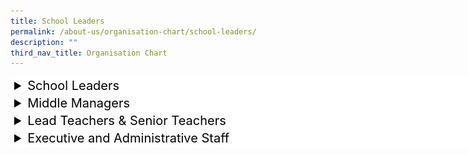 ```yaml
---
title: School Leaders
permalink: /about-us/organisation-chart/school-leaders/
description: ""
third_nav_title: Organisation Chart
---
```

<style>
details {
  font: 16px;
	color: #000;
	font-size: 20px;
  width: 800px;
}

details > summary {
  padding: 2px 6px;
  width: 800px;
  background-color: #fff;
  border: none;
  cursor: pointer;
}

details > p {
  border-radius: 0 0 2px 6px;
  background-color: #ddd;
  padding: 2px 6px;
  margin: 0;
}

details[open] > summary {
  background-color: #fff;
}

</style>

<details>
<summary>School Leaders</summary><br>
<img src="/images/mr%20abdul%20harris%20bin%20sumardi.jpg" style="width:25%">
<center><b>Mr Abdul Harris Bin Sumardi <br></b>Principal<center>

<img src="/images/mr derrick hoi.jpg" style="width:25%">
<center> <b>Mr Derrick Hoi Weng Kit  <br> </b>
	Vice-Principal <center>
	
<img src="/images/mr%20lek%20chun%20guan.jpg" style="width:25%">
<center> <b>Mr Lek Chun Guan  <br> </b>
	Vice-Principal (Adminstration)  <center></center></center></center></center></center></center>
</details>

<details>
	<summary>Middle Managers</summary><br>
	test test
</details>

<details>
	<summary>Lead Teachers &amp; Senior Teachers</summary><br>
<table class="MsoTableGrid" border="0" cellspacing="0" cellpadding="0" align="left" style="border-collapse:collapse;border:none;mso-yfti-tbllook:1184;mso-table-lspace:
 9.0pt;margin-left:6.75pt;mso-table-rspace:9.0pt;margin-right:6.75pt;
 mso-table-anchor-vertical:paragraph;mso-table-anchor-horizontal:margin;
 mso-table-left:left;mso-table-top:.05pt;mso-padding-alt:0in 5.4pt 0in 5.4pt;
 mso-border-insideh:none;mso-border-insidev:none"><tbody><tr style="mso-yfti-irow:0;mso-yfti-firstrow:yes;height:27.4pt"><td width="261" valign="top" style="width:195.65pt;padding:0in 5.4pt 0in 5.4pt;
  height:27.4pt"><p class="MsoNormal" align="center" style="margin-bottom:0in;text-align:center;
  line-height:normal;mso-element:frame;mso-element-frame-hspace:9.0pt;
  mso-element-wrap:around;mso-element-anchor-vertical:paragraph;mso-element-anchor-horizontal:
  margin;mso-element-top:.05pt;mso-height-rule:exactly">
<img style="width:25%" src="/images/mdm%20saha%20mousumi.jpeg"><b>Mdm Saha Mousumi</b><br>LT/English Language</p></td><td width="261" valign="top" style="width:195.65pt;padding:0in 5.4pt 0in 5.4pt;
  height:27.4pt"><p class="MsoNormal" align="center" style="margin-bottom:0in;text-align:center;
  line-height:normal;mso-element:frame;mso-element-frame-hspace:9.0pt;
  mso-element-wrap:around;mso-element-anchor-vertical:paragraph;mso-element-anchor-horizontal:
  margin;mso-element-top:.05pt;mso-height-rule:exactly">        <img style="width:25%" src="/images/mdm puvaneswari d_o raman.jpg"><b>Mdm Puvaneswari d/o Raman</b><br>ST/Mathematics</p></td></tr><tr style="mso-yfti-irow:1;height:26.8pt"><td width="261" valign="top" style="width:195.65pt;padding:0in 5.4pt 0in 5.4pt;
  height:26.8pt"><p class="MsoNormal" align="center" style="margin-bottom:0in;text-align:center;
  line-height:normal;mso-element:frame;mso-element-frame-hspace:9.0pt;
  mso-element-wrap:around;mso-element-anchor-vertical:paragraph;mso-element-anchor-horizontal:
  margin;mso-element-top:.05pt;mso-height-rule:exactly">       
<img style="width:25%" src="/images/mdm wang fang.jpg"><b>Mdm Wang Fang</b><br>ST/Chinese Language</p></td><td width="261" valign="top" style="width:195.65pt;padding:0in 5.4pt 0in 5.4pt;
  height:26.8pt"><p class="MsoNormal" align="center" style="margin-bottom:0in;text-align:center;
  line-height:normal;mso-element:frame;mso-element-frame-hspace:9.0pt;
  mso-element-wrap:around;mso-element-anchor-vertical:paragraph;mso-element-anchor-horizontal:
  margin;mso-element-top:.05pt;mso-height-rule:exactly">       
<img style="width:25%" src="/images/mr syed ali bin mohd alhabshee.jpg"><b>Mr Syed Ali Bin Mohamed Alhabshee</b><br>ST/Science</p></td></tr><tr style="mso-yfti-irow:2;mso-yfti-lastrow:yes;height:27.4pt"><td width="261" valign="top" style="width:195.65pt;padding:0in 5.4pt 0in 5.4pt;
  height:27.4pt"><p class="MsoNormal" align="center" style="margin-bottom:0in;text-align:center;
  line-height:normal;mso-element:frame;mso-element-frame-hspace:9.0pt;
  mso-element-wrap:around;mso-element-anchor-vertical:paragraph;mso-element-anchor-horizontal:
  margin;mso-element-top:.05pt;mso-height-rule:exactly">       
<img style="width:25%" src="/images/mr muhamad hamim b abdul rahim.jpg"><b>Mr Muhammad Hamim B Abdul Rahim<br></b>ST/PE</p></td><td width="261" valign="top" style="width:195.65pt;padding:0in 5.4pt 0in 5.4pt;
  height:27.4pt"><p class="MsoNormal" align="center" style="margin-bottom:0in;text-align:center;
  line-height:normal;mso-element:frame;mso-element-frame-hspace:9.0pt;
  mso-element-wrap:around;mso-element-anchor-vertical:paragraph;mso-element-anchor-horizontal:
  margin;mso-element-top:.05pt;mso-height-rule:exactly">         <img style="width:25%" src="/images/mr ahmad luqman bin ghazali.jpg"><b>Mr Ahmad Luqman Bin Ghazali<br></b>ST/CCE</p></td></tr></tbody></table><br><br>
</details>

<details>
	<summary>Executive and Administrative Staff</summary><br>
	test test
</details>